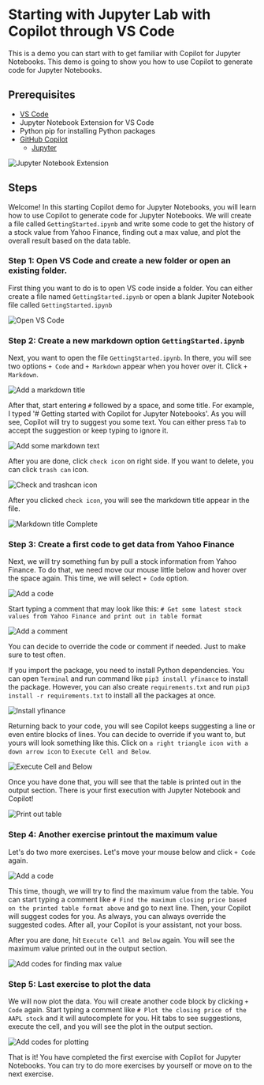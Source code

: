 # Starting with Jupyter Lab with Copilot through VS Code

This is a demo you can start with to get familiar with Copilot for Jupyter Notebooks. This demo is going to show you how to use Copilot to generate code for Jupyter Notebooks.

## Prerequisites

- [VS Code](https://code.visualstudio.com/download)
- Jupyter Notebook Extension for VS Code
- Python pip for installing Python packages 
- [GitHub Copilot](https://copilot.github.com/)
  - [Jupyter](https://marketplace.visualstudio.com/items?itemName=ms-toolsai.jupyter)

![Jupyter Notebook Extension](../images/jupyterlab-extension-prerequisite.jpg)

## Steps

Welcome! In this starting Copilot demo for Jupyter Notebooks, you will learn how to use Copilot to generate code for Jupyter Notebooks. We will create a file called `GettingStarted.ipynb` and write some code to get the history of a stock value from Yahoo Finance, finding out a max value, and plot the overall result based on the data table.


### Step 1: Open VS Code and create a new folder or open an existing folder.

First thing you want to do is to open VS code inside a folder. You can either create a file named `GettingStarted.ipynb` or open a blank Jupiter Notebook file called `GettingStarted.ipynb`

![Open VS Code](./images/1_CreatingFile.jpg)

### Step 2: Create a new markdown option `GettingStarted.ipynb`

Next, you want to open the file `GettingStarted.ipynb`. In there, you will see two options `+ Code` and `+ Markdown` appear when you hover over it. Click `+ Markdown`.

![Add a markdown title](./images/2_CreateMarkdown.jpg)

After that, start entering `#` followed by a space, and some title. For example, I typed '# Getting started with Copilot for Jupyter Notebooks'. As you will see, Copilot will try to suggest you some text. You can either press `Tab` to accept the suggestion or keep typing to ignore it.

![Add some markdown text](./images/3_StartTypingMarkdown.jpg)

After you are done, click `check icon` on right side. If you want to delete, you can click `trash can` icon.

![Check and trashcan icon](./images/4_ClickCheck.jpg)

After you clicked `check icon`, you will see the markdown title appear in the file.

![Markdown title Complete](./images/5_MarkdownComplete.jpg)

### Step 3: Create a first code to get data from Yahoo Finance

Next, we will try something fun by pull a stock information from Yahoo Finance. To do that, we need move our mouse little below and hover over the space again. This time, we will select `+ Code` option.

![Add a code](./images/6_CreateCode.jpg)

Start typing a comment that may look like this: `# Get some latest stock values from Yahoo Finance and print out in table format`

![Add a comment](./images/7_CreateFinanceCode.jpg)

You can decide to override the code or comment if needed. Just to make sure to test often.

If you import the package, you need to install Python dependencies. You can open `Terminal` and run command like `pip3 install yfinance` to install the package. However, you can also create `requirements.txt` and run `pip3 install -r requirements.txt` to install all the packages at once.

![Install yfinance](./images/8_InstallDependency.jpg)

Returning back to your code, you will see Copilot keeps suggesting a line or even entire blocks of lines. You can decide to override if you want to, but yours will look something like this. Click on `a right triangle icon with a down arrow icon` to `Execute Cell and Below`.

![Execute Cell and Below](./images/9_CompleteCode.jpg)

Once you have done that, you will see that the table is printed out in the output section. There is your first execution with Jupyter Notebook and Copilot!

![Print out table](./images/10_ResultFinance.jpg)

### Step 4: Another exercise printout the maximum value 

Let's do two more exercises. Let's move your mouse below and click `+ Code` again.

![Add a code](./images/11_CreateCodeMaxFinding.jpg)

This time, though, we will try to find the maximum value from the table. You can start typing a comment like `# Find the maximum closing price based on the printed table format above` and go to next line. Then, your Copilot will suggest codes for you. As always, you can always override the suggested codes. After all, your Copilot is your assistant, not your boss.

After you are done, hit `Execute Cell and Below` again. You will see the maximum value printed out in the output section.

![Add codes for finding max value](./images/12_CompleteCodeMaxFinding.jpg)

### Step 5: Last exercise to plot the data

We will now plot the data. You will create another code block by clicking `+ Code` again. Start typing a comment like `# Plot the closing price of the AAPL stock` and it will autocomplete for you. Hit tabs to see suggestions, execute the cell, and you will see the plot in the output section.

![Add codes for plotting](./images/13_CompleteCodePlot.jpg)

That is it! You have completed the first exercise with Copilot for Jupyter Notebooks. You can try to do more exercises by yourself or move on to the next exercise.